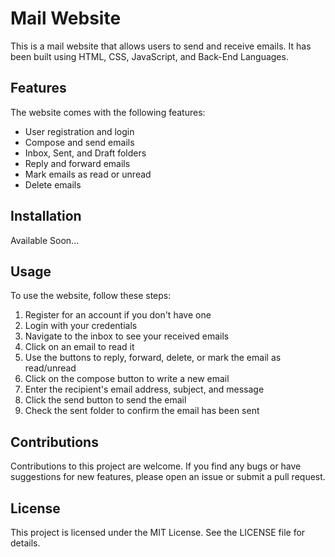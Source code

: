 # Mail Website

This is a mail website that allows users to send and receive emails. It has been built using HTML, CSS, JavaScript, and Back-End Languages.

## Features

The website comes with the following features:

- User registration and login
- Compose and send emails
- Inbox, Sent, and Draft folders
- Reply and forward emails
- Mark emails as read or unread
- Delete emails
<!-- - User profile management -->
<!-- - Search functionality to find specific emails
- Responsive design for different screen sizes -->

## Installation

Available Soon...

## Usage

To use the website, follow these steps:

1. Register for an account if you don't have one
2. Login with your credentials
3. Navigate to the inbox to see your received emails
4. Click on an email to read it
5. Use the buttons to reply, forward, delete, or mark the email as read/unread
6. Click on the compose button to write a new email
7. Enter the recipient's email address, subject, and message
8. Click the send button to send the email
9. Check the sent folder to confirm the email has been sent

## Contributions

Contributions to this project are welcome. If you find any bugs or have suggestions for new features, please open an issue or submit a pull request.

## License

This project is licensed under the MIT License. See the LICENSE file for details.
